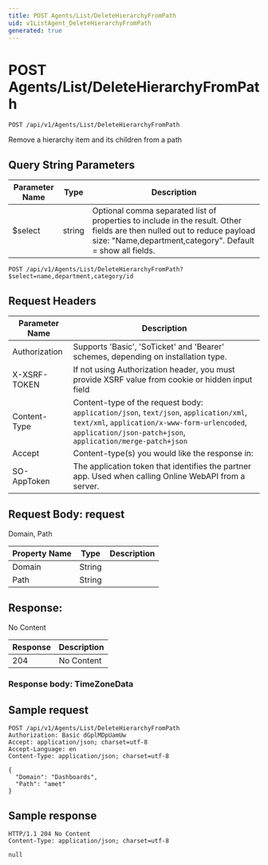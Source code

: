 ```yaml
---
title: POST Agents/List/DeleteHierarchyFromPath
uid: v1ListAgent_DeleteHierarchyFromPath
generated: true
---
```


# POST Agents/List/DeleteHierarchyFromPath

```http
POST /api/v1/Agents/List/DeleteHierarchyFromPath
```

Remove a hierarchy item and its children from a path







## Query String Parameters

| Parameter Name | Type |  Description |
|----------------|------|--------------|
| $select | string |  Optional comma separated list of properties to include in the result. Other fields are then nulled out to reduce payload size: "Name,department,category". Default = show all fields. |

```http
POST /api/v1/Agents/List/DeleteHierarchyFromPath?$select=name,department,category/id
```


## Request Headers

| Parameter Name | Description |
|----------------|-------------|
| Authorization  | Supports 'Basic', 'SoTicket' and 'Bearer' schemes, depending on installation type. |
| X-XSRF-TOKEN   | If not using Authorization header, you must provide XSRF value from cookie or hidden input field |
| Content-Type | Content-type of the request body: `application/json`, `text/json`, `application/xml`, `text/xml`, `application/x-www-form-urlencoded`, `application/json-patch+json`, `application/merge-patch+json` |
| Accept         | Content-type(s) you would like the response in:  |
| SO-AppToken | The application token that identifies the partner app. Used when calling Online WebAPI from a server. |

## Request Body: request 

Domain, Path 

| Property Name | Type |  Description |
|----------------|------|--------------|
| Domain | String |  |
| Path | String |  |

## Response:

No Content

| Response | Description |
|----------------|-------------|
| 204 | No Content |

### Response body: TimeZoneData


## Sample request

```http!
POST /api/v1/Agents/List/DeleteHierarchyFromPath
Authorization: Basic dGplMDpUamUw
Accept: application/json; charset=utf-8
Accept-Language: en
Content-Type: application/json; charset=utf-8

{
  "Domain": "Dashboards",
  "Path": "amet"
}
```

## Sample response

```http_
HTTP/1.1 204 No Content
Content-Type: application/json; charset=utf-8

null
```